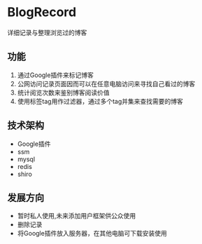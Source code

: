 # BlogRecord
详细记录与整理浏览过的博客

## 功能
1. 通过Google插件来标记博客
2. 公网访问记录页面因而可以在任意电脑访问来寻找自己看过的博客
3. 统计阅览次数来鉴别博客阅读价值
4. 使用标签tag用作过滤器，通过多个tag并集来查找需要的博客

## 技术架构
* Google插件
* ssm
* mysql
* redis
* shiro


## 发展方向
* 暂时私人使用,未来添加用户框架供公众使用
* 删除记录
* 将Google插件放入服务器，在其他电脑可下载安装使用
